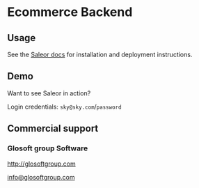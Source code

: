 


Ecommerce Backend
======




Usage
-----

See the [Saleor docs](https://saleor.readthedocs.io) for installation and deployment instructions.


Demo
----

Want to see Saleor in action?



Login credentials: `sky@sky.com`/`password`


Commercial support
------------------



### Glosoft group Software

http://glosoftgroup.com

info@glosoftgroup.com
